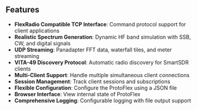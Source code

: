## Features

- **FlexRadio Compatible TCP Interface**: Command protocol support for client applications
- **Realistic Spectrum Generation**: Dynamic HF band simulation with SSB, CW, and digital signals
- **UDP Streaming**: Panadapter FFT data, waterfall tiles, and meter streaming
- **VITA-49 Discovery Protocol**: Automatic radio discovery for SmartSDR clients
- **Multi-Client Support**: Handle multiple simultaneous client connections
- **Session Management**: Track client sessions and subscriptions
- **Flexible Configuration**: Configure the ProtoFlex using a JSON file
- **Browser Interface**: View internal state of ProtoFlex
- **Comprehensive Logging**: Configurable logging with file output support
